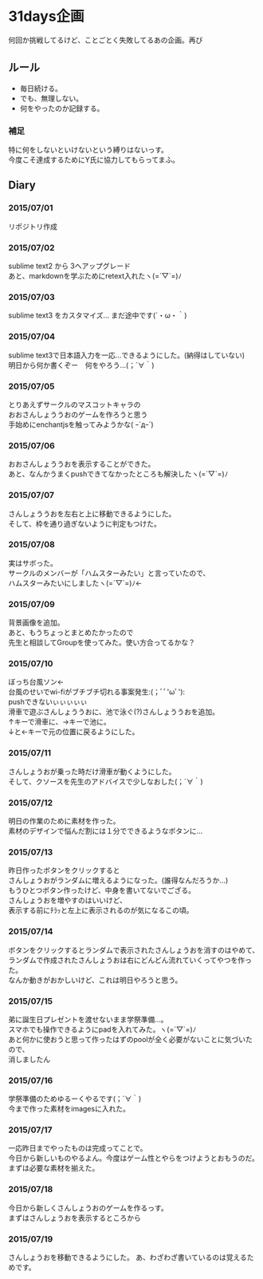# 31days企画
  何回か挑戦してるけど、ことごとく失敗してるあの企画。再び

## ルール
  - 毎日続ける。
  - でも、無理しない。
  - 何をやったのか記録する。


### 補足
特に何をしないといけないという縛りはないっす。  
今度こそ達成するためにY氏に協力してもらってまふ。

## Diary
### 2015/07/01
リポジトリ作成

### 2015/07/02
sublime text2 から 3へアップグレード  
あと、markdownを学ぶためにretext入れたヽ(=´▽`=)ﾉ

### 2015/07/03
sublime text3 をカスタマイズ…
まだ途中です(´・ω・｀)

### 2015/07/04
sublime text3で日本語入力を一応…できるようにした。(納得はしていない)  
明日から何か書くぞー　何をやろう…(；´∀｀)

### 2015/07/05
とりあえずサークルのマスコットキャラの  
おおさんしょううおのゲームを作ろうと思う  
手始めにenchantjsを触ってみようかな( ｰ`дｰ´)

### 2015/07/06
おおさんしょううおを表示することができた。  
あと、なんかうまくpushできてなかったところも解決したヽ(=´▽`=)ﾉ

### 2015/07/07
さんしょううおを左右と上に移動できるようにした。  
そして、枠を通り過ぎないように判定もつけた。

### 2015/07/08
実はサボった。  
サークルのメンバーが「ハムスターみたい」と言っていたので、  
ハムスターみたいにしましたヽ(=´▽`=)ﾉ← 

### 2015/07/09
背景画像を追加。  
あと、もうちょっとまとめたかったので  
先生と相談してGroupを使ってみた。使い方合ってるかな？

### 2015/07/10
ぼっち台風ソン←  
台風のせいでwi-fiがブチブチ切れる事案発生:(；ﾞﾟ'ωﾟ'):  
pushできないぃぃぃぃぃ  
滑車で遊ぶさんしょううおに、池で泳ぐ(?)さんしょううおを追加。  
↑キーで滑車に、→キーで池に。  
↓と←キーで元の位置に戻るようにした。

### 2015/07/11
さんしょうおが乗った時だけ滑車が動くようにした。  
そして、クソースを先生のアドバイスで少しなおした(；´∀｀)

### 2015/07/12
明日の作業のために素材を作った。  
素材のデザインで悩んだ割には１分でできるようなボタンに…

### 2015/07/13
昨日作ったボタンをクリックすると  
さんしょうおがランダムに増えるようになった。(誰得なんだろうか…)  
もうひとつボタン作ったけど、中身を書いてないでござる。  
さんしょうおを増やすのはいいけど、  
表示する前にﾁﾗｯと左上に表示されるのが気になるこの頃。

### 2015/07/14
ボタンをクリックするとランダムで表示されたさんしょうおを消すのはやめて、  
ランダムで作成されたさんしょうおは右にどんどん流れていくってやつを作った。  
なんか動きがおかしいけど、これは明日やろうと思う。

### 2015/07/15
弟に誕生日プレゼントを渡せないまま学祭準備…。  
スマホでも操作できるようにpadを入れてみた。ヽ(=´▽`=)ﾉ  
あと何かに使おうと思って作ったはずのpoolが全く必要がないことに気づいたので、  
消しましたん

### 2015/07/16
学祭準備のためゆるーくやるです(；´∀｀)  
今まで作った素材をimagesに入れた。

### 2015/07/17
一応昨日までやったものは完成ってことで。  
今日から新しいものやるよん。今度はゲーム性とやらをつけようとおもうのだ。  
まずは必要な素材を揃えた。

### 2015/07/18
今日から新しくさんしょうおのゲームを作るっす。  
まずはさんしょうおを表示するところから

### 2015/07/19
さんしょうおを移動できるようにした。
あ、わざわざ書いているのは覚えるためです。